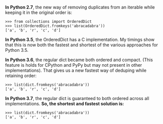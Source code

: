 **In Python 2.7**, the new way of removing duplicates from an iterable while keeping it in the original order is:

    >>> from collections import OrderedDict
    >>> list(OrderedDict.fromkeys('abracadabra'))
    ['a', 'b', 'r', 'c', 'd']

**In Python 3.5**, the OrderedDict has a C implementation. My timings show that this is now both the fastest and shortest of the various approaches for Python 3.5.

**In Python 3.6**, the regular dict became both ordered and compact.  (This feature is holds for CPython and PyPy but may not present in other implementations).  That gives us a new fastest way of deduping while retaining order:

    >>> list(dict.fromkeys('abracadabra'))
    ['a', 'b', 'r', 'c', 'd']

**In Python 3.7**, the regular dict is guaranteed to both ordered across all implementations.  **So, the shortest and fastest solution is:**

    >>> list(dict.fromkeys('abracadabra'))
    ['a', 'b', 'r', 'c', 'd']